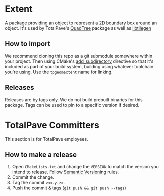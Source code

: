 
# Extent

A package providing an object to represent a 2D boundary box around an object.
It's used by TotalPave's [QuadTree](https://github.com/totalpaveinc/quadtree) package
as well as [libtilegen](https://github.com/totalpaveinc/libtilegen)

## How to import

We recommend cloning this repo as a git submodule somewhere within your project.
Then using CMake's [add_subdirectory](https://cmake.org/cmake/help/latest/command/add_subdirectory.html)
directive so that it's included as part of your build system, building using
whatever toolchain you're using. Use the `tpgeomextent` name for linking.

## Releases

Releases are by tags only. We do not build prebuilt binaries for this package.
Tags can be used to pin to a specific version if desired.

# TotalPave Committers

This section is for TotalPave employees.

## How to make a release

1.  Open `CMakeLists.txt` and change the `VERSION` to match the version you intend
    to release. Follow [Semantic Versioning](https://semver.org/) rules.
2.  Commit the change.
3.  Tag the commit `v<x.y.z>`.
4.  Push the commit & tags (`git push && git push --tags`)
